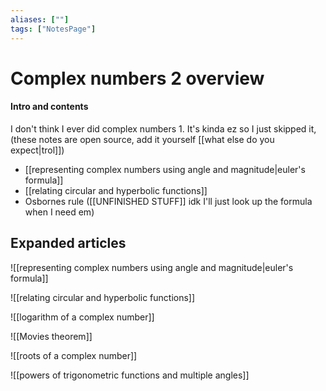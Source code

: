 ```yaml
---
aliases: [""]
tags: ["NotesPage"]
---
```


# Complex numbers 2 overview

#### Intro and contents
I don't think I ever did complex numbers 1. It's kinda ez so I just skipped it, (these notes are open source, add it yourself [[what else do you expect|trol]])
- [[representing complex numbers using angle and magnitude|euler's formula]]
- [[relating circular and hyperbolic functions]]
- Osbornes rule ([[UNFINISHED STUFF]] idk I'll just look up the formula when I need em)


## Expanded articles
![[representing complex numbers using angle and magnitude|euler's formula]]

![[relating circular and hyperbolic functions]]

![[logarithm of a complex number]]

![[Movies theorem]]

![[roots of a complex number]]

![[powers of trigonometric functions and multiple angles]]